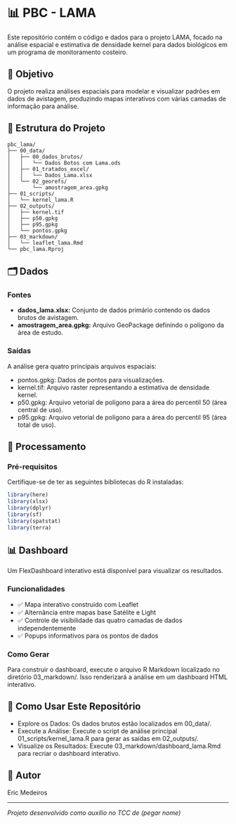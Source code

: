 # 📊 PBC - LAMA
Este repositório contém o código e dados para o projeto LAMA, focado na análise espacial e estimativa de densidade kernel para dados biológicos em um programa de monitoramento costeiro.

## 🎯 Objetivo
O projeto realiza análises espaciais para modelar e visualizar padrões em dados de avistagem, produzindo mapas interativos com várias camadas de informação para análise.

## 📁 Estrutura do Projeto
```
pbc_lama/
├── 00_data/
│   ├── 00_dados_brutos/
│   │   └── Dados Botos com Lama.ods
│   ├── 01_tratados_excel/
│   │   └── Dados_Lama.xlsx
│   └── 02_georefs/
│       └── amostragem_area.gpkg
├── 01_scripts/
│   └── kernel_lama.R
├── 02_outputs/
│   ├── kernel.tif
│   ├── p50.gpkg
│   ├── p95.gpkg
│   └── pontos.gpkg
├── 03_markdown/
│   └── leaflet_lama.Rmd
└── pbc_lama.Rproj
```

## 🗂️ Dados

### Fontes
- **dados_lama.xlsx:** Conjunto de dados primário contendo os dados brutos de avistagem.
- **amostragem_area.gpkg:** Arquivo GeoPackage definindo o polígono da área de estudo.

### Saídas
A análise gera quatro principais arquivos espaciais:
- pontos.gpkg: Dados de pontos para visualizações.
- kernel.tif: Arquivo raster representando a estimativa de densidade kernel.
- p50.gpkg: Arquivo vetorial de polígono para a área do percentil 50 (área central de uso).
- p95.gpkg: Arquivo vetorial de polígono para a área do percentil 95 (área total de uso).

## 🔧 Processamento

### Pré-requisitos
Certifique-se de ter as seguintes bibliotecas do R instaladas:
```r
library(here)
library(xlsx)
library(dplyr)
library(sf)
library(spatstat)
library(terra)
```

## 📊 Dashboard
Um FlexDashboard interativo está disponível para visualizar os resultados.

### Funcionalidades
- ✅ Mapa interativo construído com Leaflet
- ✅ Alternância entre mapas base Satélite e Light
- ✅ Controle de visibilidade das quatro camadas de dados independentemente
- ✅ Popups informativos para os pontos de dados

### Como Gerar
Para construir o dashboard, execute o arquivo R Markdown localizado no diretório 03_markdown/. Isso renderizará a análise em um dashboard HTML interativo.

## 🚀 Como Usar Este Repositório
- Explore os Dados: Os dados brutos estão localizados em 00_data/.
- Execute a Análise: Execute o script de análise principal 01_scripts/kernel_lama.R para gerar as saídas em 02_outputs/.
- Visualize os Resultados: Execute 03_markdown/dashboard_lama.Rmd para recriar o dashboard interativo.

## 👤 Autor
Eric Medeiros

---

*Projeto desenvolvido como auxílio no TCC de  (pegar nome)*
